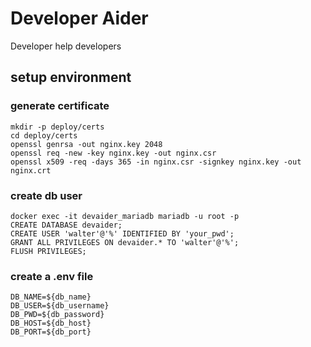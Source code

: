 # Developer Aider

Developer help developers


## setup environment
### generate certificate

```
mkdir -p deploy/certs
cd deploy/certs
openssl genrsa -out nginx.key 2048
openssl req -new -key nginx.key -out nginx.csr
openssl x509 -req -days 365 -in nginx.csr -signkey nginx.key -out nginx.crt

```

### create db user

```
docker exec -it devaider_mariadb mariadb -u root -p
CREATE DATABASE devaider;
CREATE USER 'walter'@'%' IDENTIFIED BY 'your_pwd';
GRANT ALL PRIVILEGES ON devaider.* TO 'walter'@'%';
FLUSH PRIVILEGES;
```

### create a .env file

```
DB_NAME=${db_name} 
DB_USER=${db_username} 
DB_PWD=${db_password} 
DB_HOST=${db_host} 
DB_PORT=${db_port} 

```
